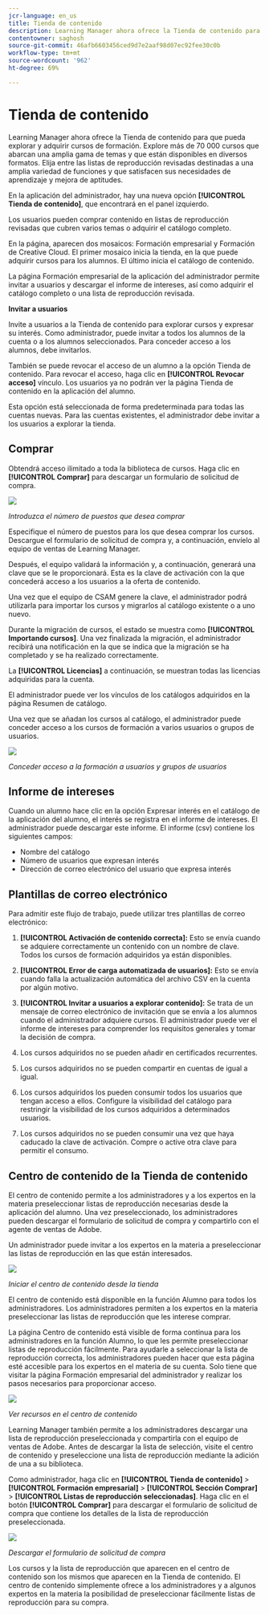 ```yaml
---
jcr-language: en_us
title: Tienda de contenido
description: Learning Manager ahora ofrece la Tienda de contenido para que pueda explorar y adquirir cursos de formación. Explore más de 70 000 cursos que abarcan una amplia gama de temas y que están disponibles en diversos formatos. Elija entre las listas de reproducción revisadas destinadas a una amplia variedad de funciones y que satisfacen sus necesidades de aprendizaje y mejora de aptitudes.
contentowner: saghosh
source-git-commit: 46afb6603456ced9d7e2aaf98d07ec92fee30c0b
workflow-type: tm+mt
source-wordcount: '962'
ht-degree: 69%

---
```




# Tienda de contenido

Learning Manager ahora ofrece la Tienda de contenido para que pueda explorar y adquirir cursos de formación. Explore más de 70 000 cursos que abarcan una amplia gama de temas y que están disponibles en diversos formatos. Elija entre las listas de reproducción revisadas destinadas a una amplia variedad de funciones y que satisfacen sus necesidades de aprendizaje y mejora de aptitudes.

En la aplicación del administrador, hay una nueva opción **[!UICONTROL Tienda de contenido]**, que encontrará en el panel izquierdo.

Los usuarios pueden comprar contenido en listas de reproducción revisadas que cubren varios temas o adquirir el catálogo completo.

En la página, aparecen dos mosaicos: Formación empresarial y Formación de Creative Cloud. El primer mosaico inicia la tienda, en la que puede adquirir cursos para los alumnos. El último inicia el catálogo de contenido.

La página Formación empresarial de la aplicación del administrador permite invitar a usuarios y descargar el informe de intereses, así como adquirir el catálogo completo o una lista de reproducción revisada.

**Invitar a usuarios**

Invite a usuarios a la Tienda de contenido para explorar cursos y expresar su interés. Como administrador, puede invitar a todos los alumnos de la cuenta o a los alumnos seleccionados. Para conceder acceso a los alumnos, debe invitarlos.

También se puede revocar el acceso de un alumno a la opción Tienda de contenido. Para revocar el acceso, haga clic en **[!UICONTROL Revocar acceso]** vínculo.  Los usuarios ya no podrán ver la página Tienda de contenido en la aplicación del alumno.

Esta opción está seleccionada de forma predeterminada para todas las cuentas nuevas. Para las cuentas existentes, el administrador debe invitar a los usuarios a explorar la tienda.

## Comprar

Obtendrá acceso ilimitado a toda la biblioteca de cursos. Haga clic en **[!UICONTROL Comprar]** para descargar un formulario de solicitud de compra.

![](assets/purchase-request.png)

*Introduzca el número de puestos que desea comprar*

Especifique el número de puestos para los que desea comprar los cursos. Descargue el formulario de solicitud de compra y, a continuación, envíelo al equipo de ventas de Learning Manager.

Después, el equipo validará la información y, a continuación, generará una clave que se le proporcionará. Esta es la clave de activación con la que concederá acceso a los usuarios a la oferta de contenido.

Una vez que el equipo de CSAM genere la clave, el administrador podrá utilizarla para importar los cursos y migrarlos al catálogo existente o a uno nuevo.

Durante la migración de cursos, el estado se muestra como **[!UICONTROL Importando cursos]**. Una vez finalizada la migración, el administrador recibirá una notificación en la que se indica que la migración se ha completado y se ha realizado correctamente.

La **[!UICONTROL Licencias]** a continuación, se muestran todas las licencias adquiridas para la cuenta.

El administrador puede ver los vínculos de los catálogos adquiridos en la página Resumen de catálogo.

Una vez que se añadan los cursos al catálogo, el administrador puede conceder acceso a los cursos de formación a varios usuarios o grupos de usuarios.

![](assets/licenses.png)

*Conceder acceso a la formación a usuarios y grupos de usuarios*

## Informe de intereses

Cuando un alumno hace clic en la opción Expresar interés en el catálogo de la aplicación del alumno, el interés se registra en el informe de intereses. El administrador puede descargar este informe. El informe (csv) contiene los siguientes campos:

* Nombre del catálogo
* Número de usuarios que expresan interés
* Dirección de correo electrónico del usuario que expresa interés

## Plantillas de correo electrónico

Para admitir este flujo de trabajo, puede utilizar tres plantillas de correo electrónico:

1. **[!UICONTROL Activación de contenido correcta]:** Esto se envía cuando se adquiere correctamente un contenido con un nombre de clave. Todos los cursos de formación adquiridos ya están disponibles.
1. **[!UICONTROL Error de carga automatizada de usuarios]:** Esto se envía cuando falla la actualización automática del archivo CSV en la cuenta por algún motivo.
1. **[!UICONTROL Invitar a usuarios a explorar contenido]:** Se trata de un mensaje de correo electrónico de invitación que se envía a los alumnos cuando el administrador adquiere cursos. El administrador puede ver el informe de intereses para comprender los requisitos generales y tomar la decisión de compra.

1. Los cursos adquiridos no se pueden añadir en certificados recurrentes.
1. Los cursos adquiridos no se pueden compartir en cuentas de igual a igual.
1. Los cursos adquiridos los pueden consumir todos los usuarios que tengan acceso a ellos. Configure la visibilidad del catálogo para restringir la visibilidad de los cursos adquiridos a determinados usuarios.
1. Los cursos adquiridos no se pueden consumir una vez que haya caducado la clave de activación. Compre o active otra clave para permitir el consumo.

## Centro de contenido de la Tienda de contenido

El centro de contenido permite a los administradores y a los expertos en la materia preseleccionar listas de reproducción necesarias desde la aplicación del alumno. Una vez preseleccionado, los administradores pueden descargar el formulario de solicitud de compra y compartirlo con el agente de ventas de Adobe.

Un administrador puede invitar a los expertos en la materia a preseleccionar las listas de reproducción en las que están interesados.

![](assets/content-hub.png)

*Iniciar el centro de contenido desde la tienda*

El centro de contenido está disponible en la función Alumno para todos los administradores. Los administradores permiten a los expertos en la materia preseleccionar las listas de reproducción que les interese comprar.

La página Centro de contenido está visible de forma continua para los administradores en la función Alumno, lo que les permite preseleccionar listas de reproducción fácilmente. Para ayudarle a seleccionar la lista de reproducción correcta, los administradores pueden hacer que esta página esté accesible para los expertos en el materia de su cuenta. Solo tiene que visitar la página Formación empresarial del administrador y realizar los pasos necesarios para proporcionar acceso.

![](assets/content-hub-resources.png)

*Ver recursos en el centro de contenido*

Learning Manager también permite a los administradores descargar una lista de reproducción preseleccionada y compartirla con el equipo de ventas de Adobe. Antes de descargar la lista de selección, visite el centro de contenido y preseleccione una lista de reproducción mediante la adición de una a su biblioteca.

Como administrador, haga clic en **[!UICONTROL Tienda de contenido]** > **[!UICONTROL Formación empresarial]** > **[!UICONTROL Sección Comprar]** > **[!UICONTROL Listas de reproducción seleccionadas]**. Haga clic en el botón **[!UICONTROL Comprar]** para descargar el formulario de solicitud de compra que contiene los detalles de la lista de reproducción preseleccionada.

![](assets/download-purchase-request.png)

*Descargar el formulario de solicitud de compra*

Los cursos y la lista de reproducción que aparecen en el centro de contenido son los mismos que aparecen en la Tienda de contenido. El centro de contenido simplemente ofrece a los administradores y a algunos expertos en la materia la posibilidad de preseleccionar fácilmente listas de reproducción para su compra.
